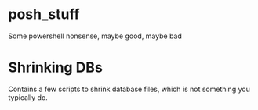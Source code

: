 # posh_stuff
Some powershell nonsense, maybe good, maybe bad
 
# Shrinking DBs
Contains a few scripts to shrink database files, which is not something you typically do. 
